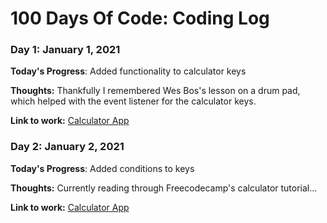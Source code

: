 # 100 Days Of Code: Coding Log

### Day 1: January 1, 2021 

**Today's Progress**: Added functionality to calculator keys

**Thoughts:** Thankfully I remembered Wes Bos's lesson on a drum pad, which helped with the event listener for the calculator keys.

**Link to work:** [Calculator App](https://github.com/elaineleung/calc)

### Day 2: January 2, 2021 

**Today's Progress**: Added conditions to keys

**Thoughts:** Currently reading through Freecodecamp's calculator tutorial...

**Link to work:** [Calculator App](https://github.com/elaineleung/calc)
